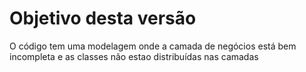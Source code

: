 # Objetivo desta versão
O código tem uma modelagem onde a camada de negócios está bem incompleta e as classes não estao distribuídas nas camadas